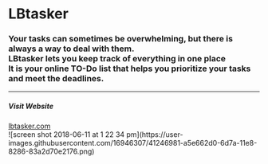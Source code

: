 <h1><strong>LBtasker</strong></h1>
<h3>Your tasks can sometimes be overwhelming, but there is always a way to deal with them.<br>
LBtasker lets you keep track of everything in one place<br>
It is your online TO-Do list that helps you prioritize your tasks and meet the deadlines.</h3>
<hr>
<strong><h5>Visit Website</h5></strong><a href="http://lbtasker.com">lbtasker.com</a><br>
![screen shot 2018-06-11 at 1 22 34 pm](https://user-images.githubusercontent.com/16946307/41246981-a5e662d0-6d7a-11e8-8286-83a2d70e2176.png)
